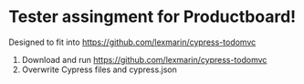 # Tester assingment for Productboard!

Designed to fit into https://github.com/lexmarin/cypress-todomvc

1. Download and run https://github.com/lexmarin/cypress-todomvc 
2. Overwrite Cypress files and cypress.json
